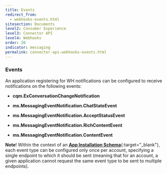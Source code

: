 ```yaml
---
title: Events
redirect_from:
  - webhooks-events.html
sitesection: Documents
level2: Consumer Experience
level3: Connector API
level4: Webhooks
order: 20
indicator: messaging
permalink: connector-api-webhooks-events.html
---
```


### Events

An application registering for WH notifications can be configured to receive notifications on the following events:

  * **cqm.ExConversationChangeNotification**

  * **ms.MessagingEventNotification.ChatStateEvent**

  * **ms.MessagingEventNotification.AcceptStatusEvent**

  * **ms.MessagingEventNotification.RichContentEvent**

  * **ms.MessagingEventNotification.ContentEvent**

**Note**! Within the context of an [**App Installation Schema**](connector-onboarding.html){:target="_blank"}, each event type can be configured only once per account, specifying a single endpoint to which it should be sent (meaning that for an account, a given application cannot request the same event type to be sent to multiple endpoints).
